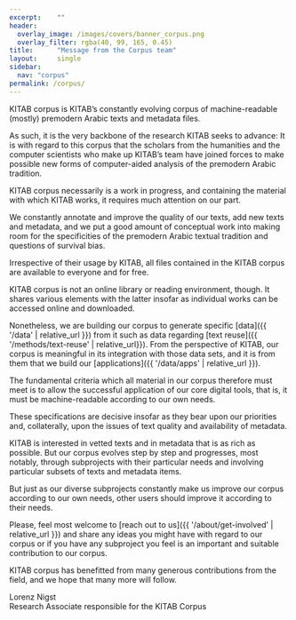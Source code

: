 ```yaml
---
excerpt:	""
header:
  overlay_image: /images/covers/banner_corpus.png
  overlay_filter: rgba(40, 99, 165, 0.45)
title:		"Message from the Corpus team"
layout:		single
sidebar:
  nav: "corpus"
permalink: /corpus/
---
```


KITAB corpus is KITAB’s constantly evolving corpus of machine-readable (mostly) premodern Arabic texts and metadata files.

As such, it is the very backbone of the research KITAB seeks to advance: It is with regard to this corpus that the scholars from the humanities and the computer scientists who make up KITAB’s team have joined forces to make possible new forms of computer-aided analysis of the premodern Arabic tradition.

KITAB corpus necessarily is a work in progress, and containing the material with which KITAB works, it requires much attention on our part. 

We constantly annotate and improve the quality of our texts, add new texts and metadata, and we put a good amount of conceptual work into making room for the specificities of the premodern Arabic textual tradition and questions of survival bias. 

Irrespective of their usage by KITAB, all files contained in the KITAB corpus are available to everyone and for free. 

KITAB corpus is not an online library or reading environment, though. It shares various elements with the latter insofar as individual works can be accessed online and downloaded.

Nonetheless, we are building our corpus to generate specific [data]({{ '/data' | relative_url }}) from it such as data regarding [text reuse]({{ '/methods/text-reuse' | relative_url}}). From the perspective of KITAB, our corpus is meaningful in its integration with those data sets, and it is from them that we build our [applications]({{ '/data/apps' | relative_url }}).

The fundamental criteria which all material in our corpus therefore must meet is to allow the successful application of our core digital tools, that is, it must be machine-readable according to our own needs.

These specifications are decisive insofar as they bear upon our priorities and, collaterally, upon the issues of text quality and availability of metadata.

KITAB is interested in vetted texts and in metadata that is as rich as possible. But our corpus evolves step by step and progresses, most notably, through subprojects with their particular needs and involving particular subsets of texts and metadata items.
 
But just as our diverse subprojects constantly make us improve our corpus according to our own needs, other users should improve it according to their needs.

Please, feel most welcome to [reach out to us]({{ '/about/get-involved' | relative_url }}) and share any ideas you might have with regard to our corpus or if you have any subproject you feel is an important and suitable contribution to our corpus. 

KITAB corpus has benefitted from many generous contributions from the field, and we hope that many more will follow.

Lorenz Nigst\
Research Associate responsible for the KITAB Corpus
